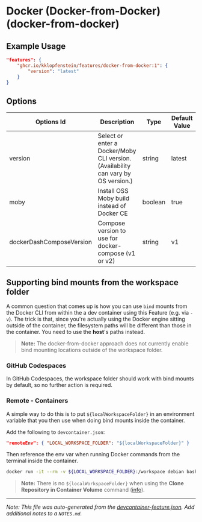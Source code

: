 
# Docker (Docker-from-Docker) (docker-from-docker)



## Example Usage

```json
"features": {
    "ghcr.io/kklopfenstein/features/docker-from-docker:1": {
        "version": "latest"
    }
}
```

## Options

| Options Id | Description | Type | Default Value |
|-----|-----|-----|-----|
| version | Select or enter a Docker/Moby CLI version. (Availability can vary by OS version.) | string | latest |
| moby | Install OSS Moby build instead of Docker CE | boolean | true |
| dockerDashComposeVersion | Compose version to use for docker-compose (v1 or v2) | string | v1 |

## Supporting bind mounts from the workspace folder

A common question that comes up is how you can use `bind` mounts from the Docker CLI from within the a dev container using this Feature (e.g. via `-v`). The trick is that, since you're actually using the Docker engine sitting outside of the container, the filesystem paths will be different than those in the container. You need to use the **host**'s paths instead.

> **Note:** The docker-from-docker approach does not currently enable bind mounting locations outside of the workspace folder.

### GitHub Codespaces

In GitHub Codespaces, the workspace folder should work with bind mounts by default, so no further action is required.

### Remote - Containers

A simple way to do this is to put `${localWorkspaceFolder}` in an environment variable that you then use when doing bind mounts inside the container.

Add the following to `devcontainer.json`:

```json
"remoteEnv": { "LOCAL_WORKSPACE_FOLDER": "${localWorkspaceFolder}" }
```

Then reference the env var when running Docker commands from the terminal inside the container.

```bash
docker run -it --rm -v ${LOCAL_WORKSPACE_FOLDER}:/workspace debian bash
```

> **Note:** There is no `${localWorkspaceFolder}` when using the **Clone Repository in Container Volume** command ([info](https://github.com/microsoft/vscode-remote-release/issues/6160#issuecomment-1014701007)).

---

_Note: This file was auto-generated from the [devcontainer-feature.json](https://github.com/kklopfenstein/features/blob/main/src/docker-from-docker/devcontainer-feature.json).  Add additional notes to a `NOTES.md`._
